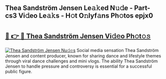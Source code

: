 ## Thea Sandström Jensen Le𝚊𝚔ed N𝚞𝚍e - Part-cs3 Vi𝚍eo Le𝚊𝚔s - H𝚘t O𝚗lyf𝚊ns Ph𝚘tos epjx0

# <h2><a href="http://hf43ep.feru.top/?c=Thea+Sandstr%c3%b6m+Jensen">🔗 👉 🔴 Thea Sandström Jensen Vi𝚍𝚎o Ph𝚘t𝚘𝚜</a></h2>

[![Thea Sandström Jensen Nu𝚍𝚎s](https://i.imgur.com/0TWrTi3.gif)](http://hf43ep.feru.top/?c=Thea+Sandstr%c3%b6m+Jensen)
Social media sensation Thea Sandström Jensen and content producer, known for sharing dance and lifestyle themes through viral dance challenges and mini vlogs. The ability Thea Sandström Jensen to handle pressure and controversy is essential for a successful public figure. 

